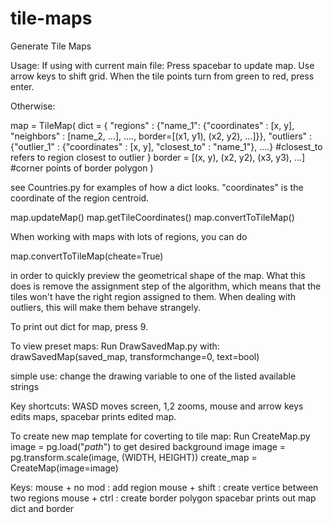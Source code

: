 # tile-maps
Generate Tile Maps

Usage:
If using with current main file:
Press spacebar to update map. Use arrow keys to shift grid.
When the tile points turn from green to red, press enter.


Otherwise:

map = TileMap(
  dict = {
    "regions" : {"name_1": {"coordinates" : [x, y], "neighbors" : [name_2, ...], ...., border=[(x1, y1), (x2, y2), ...]}},
    "outliers" : {"outlier_1" : {"coordinates" : [x, y], "closest_to" : "name_1"}, ....}     #closest_to refers to region closest to outlier
  }
  border = [(x, y), (x2, y2), (x3, y3), ...]     #corner points of border polygon
  )

see Countries.py for examples of how a dict looks. "coordinates" is the coordinate of the region centroid.

map.updateMap()
map.getTileCoordinates()
map.convertToTileMap()




When working with maps with lots of regions, you can do

map.convertToTileMap(cheate=True)

in order to quickly preview the geometrical shape of the map. What this does is remove the assignment step of the algorithm, which means that the tiles won't have the right region assigned to them. When dealing with outliers, this will make them behave strangely.

To print out dict for map, press 9.



To view preset maps:
Run DrawSavedMap.py
with:
drawSavedMap(saved_map, transformchange=0, text=bool)

simple use: change the drawing variable to one of the listed available strings

Key shortcuts: WASD moves screen, 1,2 zooms, mouse and arrow keys edits maps, spacebar prints edited map.



To create new map template for coverting to tile map:
Run CreateMap.py
image = pg.load("*path*") to get desired background image
image = pg.transform.scale(image, (WIDTH, HEIGHT))
create_map = CreateMap(image=image)

Keys:
mouse + no mod  : add region
mouse + shift   : create vertice between two regions
mouse + ctrl    : create border polygon
spacebar prints out map dict and border

